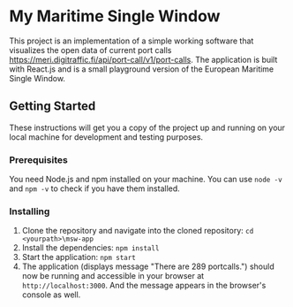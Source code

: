 # My Maritime Single Window

This project is an implementation of a simple working software that visualizes the open data of current port calls https://meri.digitraffic.fi/api/port-call/v1/port-calls. The application is built with React.js and is a small playground version of the European Maritime Single Window.

## Getting Started

These instructions will get you a copy of the project up and running on your local machine for development and testing purposes.

### Prerequisites

You need Node.js and npm installed on your machine. You can use `node -v` and `npm -v` to check if you have them installed.

### Installing

1. Clone the repository and navigate into the cloned repository: `cd <yourpath>\msw-app`
2. Install the dependencies: `npm install`
3. Start the application: `npm start`
4. The application (displays message "There are 289 portcalls.") should now be running and accessible in your browser at `http://localhost:3000`. And the message appears in the browser's console as well.
